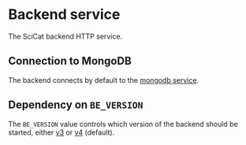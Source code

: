 # Backend service

The SciCat backend HTTP service.

## Connection to MongoDB

The backend connects by default to the [mongodb service](./services/mongodb/).

## Dependency on `BE_VERSION`

The `BE_VERSION` value controls which version of the backend should be started, either [v3](./services/v3) or [v4](./services/v4) (default).

